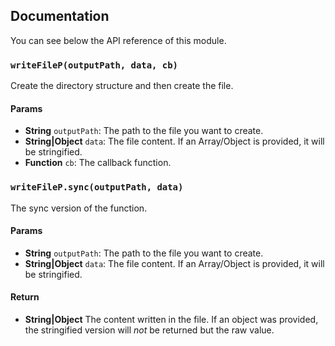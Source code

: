 ## Documentation

You can see below the API reference of this module.

### `writeFileP(outputPath, data, cb)`
Create the directory structure and then create the file.

#### Params

- **String** `outputPath`: The path to the file you want to create.
- **String|Object** `data`: The file content. If an Array/Object is provided, it will be stringified.
- **Function** `cb`: The callback function.

### `writeFileP.sync(outputPath, data)`
The sync version of the function.

#### Params

- **String** `outputPath`: The path to the file you want to create.
- **String|Object** `data`: The file content. If an Array/Object is provided, it will be stringified.

#### Return
- **String|Object** The content written in the file. If an object was provided, the stringified version will *not* be returned but the raw value.

